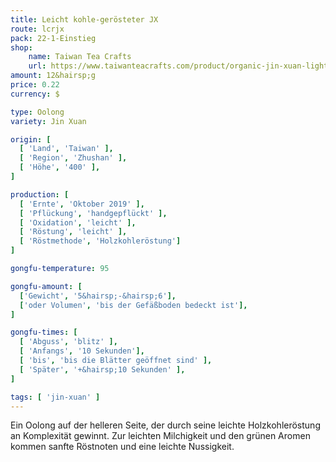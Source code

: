 ```yaml
---
title: Leicht kohle-gerösteter JX
route: lcrjx
pack: 22-1-Einstieg
shop:
    name: Taiwan Tea Crafts
    url: https://www.taiwanteacrafts.com/product/organic-jin-xuan-light-charcoal-pit-fired-oolong-tea
amount: 12&hairsp;g
price: 0.22
currency: $

type: Oolong
variety: Jin Xuan

origin: [
  [ 'Land', 'Taiwan' ],
  [ 'Region', 'Zhushan' ],
  [ 'Höhe', '400' ],
]

production: [
  [ 'Ernte', 'Oktober 2019' ],
  [ 'Pflückung', 'handgepflückt' ],
  [ 'Oxidation', 'leicht' ],
  [ 'Röstung', 'leicht' ],
  [ 'Röstmethode', 'Holzkohleröstung']
]

gongfu-temperature: 95

gongfu-amount: [
  ['Gewicht', '5&hairsp;-&hairsp;6'],
  ['oder Volumen', 'bis der Gefäßboden bedeckt ist'],
]

gongfu-times: [
  [ 'Abguss', 'blitz' ],
  [ 'Anfangs', '10 Sekunden'],
  [ 'bis', 'bis die Blätter geöffnet sind' ],
  [ 'Später', '+&hairsp;10 Sekunden' ],
]

tags: [ 'jin-xuan' ]
---
```

Ein Oolong auf der helleren Seite, der durch seine leichte Holzkohleröstung an Komplexität gewinnt. Zur leichten Milchigkeit und den grünen Aromen kommen sanfte Röstnoten und eine leichte Nussigkeit.